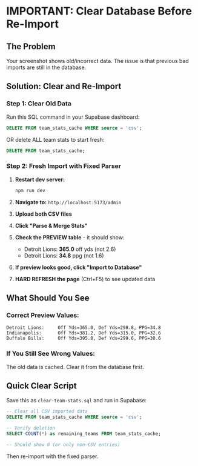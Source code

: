 # IMPORTANT: Clear Database Before Re-Import

## The Problem
Your screenshot shows old/incorrect data. The issue is that previous bad imports are still in the database.

## Solution: Clear and Re-Import

### Step 1: Clear Old Data
Run this SQL command in your Supabase dashboard:

```sql
DELETE FROM team_stats_cache WHERE source = 'csv';
```

OR delete ALL team stats to start fresh:

```sql
DELETE FROM team_stats_cache;
```

### Step 2: Fresh Import with Fixed Parser

1. **Restart dev server:** 
   ```powershell
   npm run dev
   ```

2. **Navigate to:** `http://localhost:5173/admin`

3. **Upload both CSV files**

4. **Click "Parse & Merge Stats"**

5. **Check the PREVIEW table** - it should show:
   - Detroit Lions: **365.0** off yds (not 2.6)
   - Detroit Lions: **34.8** ppg (not 1.6)

6. **If preview looks good, click "Import to Database"**

7. **HARD REFRESH the page** (Ctrl+F5) to see updated data

## What Should You See

### Correct Preview Values:
```
Detroit Lions:     Off Yds=365.0, Def Yds=298.8, PPG=34.8
Indianapolis:      Off Yds=381.2, Def Yds=315.0, PPG=32.6
Buffalo Bills:     Off Yds=395.8, Def Yds=299.6, PPG=30.6
```

### If You Still See Wrong Values:
The old data is cached. Clear it from the database first.

## Quick Clear Script

Save this as `clear-team-stats.sql` and run in Supabase:

```sql
-- Clear all CSV imported data
DELETE FROM team_stats_cache WHERE source = 'csv';

-- Verify deletion
SELECT COUNT(*) as remaining_teams FROM team_stats_cache;

-- Should show 0 (or only non-CSV entries)
```

Then re-import with the fixed parser.
